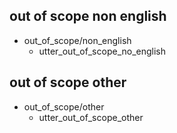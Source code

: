## out of scope non english
* out_of_scope/non_english
    - utter_out_of_scope_no_english

## out of scope other
* out_of_scope/other
    - utter_out_of_scope_other




